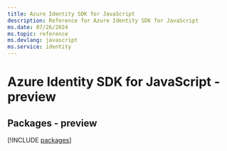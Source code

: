```yaml
---
title: Azure Identity SDK for JavaScript
description: Reference for Azure Identity SDK for JavaScript
ms.date: 07/26/2024
ms.topic: reference
ms.devlang: javascript
ms.service: identity
---
```

# Azure Identity SDK for JavaScript - preview
## Packages - preview
[!INCLUDE [packages](identity-index.md)]